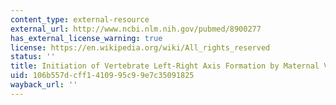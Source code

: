 ```yaml
---
content_type: external-resource
external_url: http://www.ncbi.nlm.nih.gov/pubmed/8900277
has_external_license_warning: true
license: https://en.wikipedia.org/wiki/All_rights_reserved
status: ''
title: Initiation of Vertebrate Left-Right Axis Formation by Maternal Vg1
uid: 106b557d-cff1-4109-95c9-9e7c35091825
wayback_url: ''
---
```

